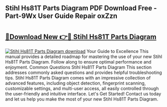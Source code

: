 ## Stihl Hs81T Parts Diagram PDF Download Free - Part-9Wx User Guide Repair oxZzn

# <h2><a href="http://dfunfgy.blite.top/?on=Stihl+Hs81T+Parts+Diagram">🔗Download New 👉🔴 Stihl Hs81T Parts Diagram</a></h2>

[![Stihl Hs81T Parts Diagram download](https://i.imgur.com/lujVjoI.png)](http://dfunfgy.blite.top/?on=Stihl+Hs81T+Parts+Diagram)
Your Guide to Excellence This manual provides a detailed roadmap for mastering the use of your new Stihl Hs81T Parts Diagram. Follow along to ensure optimal performance and enjoyment. Common Questions Stihl Hs81T Parts Diagram This section addresses commonly asked questions and provides helpful troubleshooting tips. Stihl Hs81T Parts Diagram comes with an impressive collection of advanced features, including object detection, fingerprint scanning, customizable settings, and multi-user access, all easily controlled through the user-friendly and intuitive interface. Let's Get Started! Contact us today and let us help you make the most of your new Stihl Hs81T Parts Diagram.
